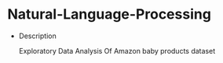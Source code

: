 # Natural-Language-Processing
* Description

  Exploratory Data Analysis Of Amazon baby products dataset
